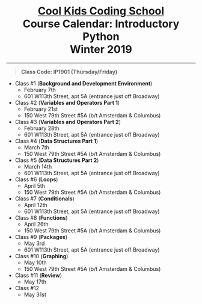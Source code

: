# <center>[**Cool Kids Coding School**](http://www.coolkidscodingschool.com)<br>Course Calendar: **Introductory Python**<br>  Winter 2019
---
> **Class Code: IP1901 (Thursday/Friday)**
+ Class #1 (**Background and Development Environment**)
  + February 7th
  + 601 W113th Street, apt 5A (entrance just off Broadway)
+ Class #2 (**Variables and Operators Part 1**)
  + February 21st
  + 150 West 79th Street #5A (b/t Amsterdam & Columbus) 
+ Class #3 (**Variables and Operators Part 2**)
  + February 28th
  + 601 W113th Street, apt 5A (entrance just off Broadway)
+ Class #4 (**Data Structures Part 1**)
  + March 7th
  + 150 West 79th Street #5A (b/t Amsterdam & Columbus) 
+ Class #5 (**Data Structures Part 2**)
  + March 14th
  + 601 W113th Street, apt 5A (entrance just off Broadway)
+ Class #6 (**Loops**)
  + April 5th
  + 150 West 79th Street #5A (b/t Amsterdam & Columbus) 
+ Class #7 (**Conditionals**)
  + April 12th
  + 601 W113th Street, apt 5A (entrance just off Broadway)
+ Class #8 (**Functions**)
  + April 26th
  + 150 West 79th Street #5A (b/t Amsterdam & Columbus) 
+ Class #9 (**Packages**)
  + May 3rd
  + 601 W113th Street, apt 5A (entrance just off Broadway)
+ Class #10 (**Graphing**)
  + May 10th
  + 150 West 79th Street #5A (b/t Amsterdam & Columbus) 
+ Class #11 (**Review**)
  + May 17th
+ Class #12
  + May 31st
